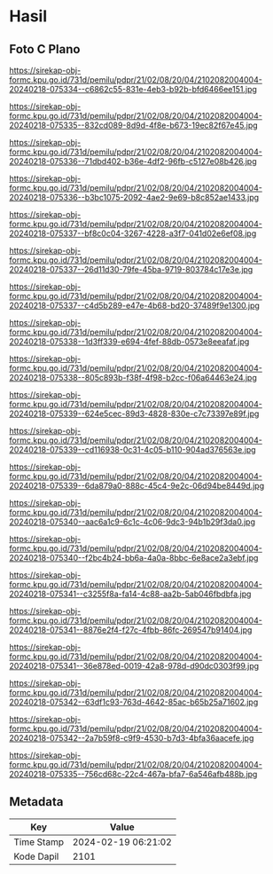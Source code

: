 # Hasil

## Foto C Plano

https://sirekap-obj-formc.kpu.go.id/731d/pemilu/pdpr/21/02/08/20/04/2102082004004-20240218-075334--c6862c55-831e-4eb3-b92b-bfd6466ee151.jpg

https://sirekap-obj-formc.kpu.go.id/731d/pemilu/pdpr/21/02/08/20/04/2102082004004-20240218-075335--832cd089-8d9d-4f8e-b673-19ec82f67e45.jpg

https://sirekap-obj-formc.kpu.go.id/731d/pemilu/pdpr/21/02/08/20/04/2102082004004-20240218-075336--71dbd402-b36e-4df2-96fb-c5127e08b426.jpg

https://sirekap-obj-formc.kpu.go.id/731d/pemilu/pdpr/21/02/08/20/04/2102082004004-20240218-075336--b3bc1075-2092-4ae2-9e69-b8c852ae1433.jpg

https://sirekap-obj-formc.kpu.go.id/731d/pemilu/pdpr/21/02/08/20/04/2102082004004-20240218-075337--bf8c0c04-3267-4228-a3f7-041d02e6ef08.jpg

https://sirekap-obj-formc.kpu.go.id/731d/pemilu/pdpr/21/02/08/20/04/2102082004004-20240218-075337--26d11d30-79fe-45ba-9719-803784c17e3e.jpg

https://sirekap-obj-formc.kpu.go.id/731d/pemilu/pdpr/21/02/08/20/04/2102082004004-20240218-075337--c4d5b289-e47e-4b68-bd20-37489f9e1300.jpg

https://sirekap-obj-formc.kpu.go.id/731d/pemilu/pdpr/21/02/08/20/04/2102082004004-20240218-075338--1d3ff339-e694-4fef-88db-0573e8eeafaf.jpg

https://sirekap-obj-formc.kpu.go.id/731d/pemilu/pdpr/21/02/08/20/04/2102082004004-20240218-075338--805c893b-f38f-4f98-b2cc-f06a64463e24.jpg

https://sirekap-obj-formc.kpu.go.id/731d/pemilu/pdpr/21/02/08/20/04/2102082004004-20240218-075339--624e5cec-89d3-4828-830e-c7c73397e89f.jpg

https://sirekap-obj-formc.kpu.go.id/731d/pemilu/pdpr/21/02/08/20/04/2102082004004-20240218-075339--cd116938-0c31-4c05-b110-904ad376563e.jpg

https://sirekap-obj-formc.kpu.go.id/731d/pemilu/pdpr/21/02/08/20/04/2102082004004-20240218-075339--6da879a0-888c-45c4-9e2c-06d94be8449d.jpg

https://sirekap-obj-formc.kpu.go.id/731d/pemilu/pdpr/21/02/08/20/04/2102082004004-20240218-075340--aac6a1c9-6c1c-4c06-9dc3-94b1b29f3da0.jpg

https://sirekap-obj-formc.kpu.go.id/731d/pemilu/pdpr/21/02/08/20/04/2102082004004-20240218-075340--f2bc4b24-bb6a-4a0a-8bbc-6e8ace2a3ebf.jpg

https://sirekap-obj-formc.kpu.go.id/731d/pemilu/pdpr/21/02/08/20/04/2102082004004-20240218-075341--c3255f8a-fa14-4c88-aa2b-5ab046fbdbfa.jpg

https://sirekap-obj-formc.kpu.go.id/731d/pemilu/pdpr/21/02/08/20/04/2102082004004-20240218-075341--8876e2f4-f27c-4fbb-86fc-269547b91404.jpg

https://sirekap-obj-formc.kpu.go.id/731d/pemilu/pdpr/21/02/08/20/04/2102082004004-20240218-075341--36e878ed-0019-42a8-978d-d90dc0303f99.jpg

https://sirekap-obj-formc.kpu.go.id/731d/pemilu/pdpr/21/02/08/20/04/2102082004004-20240218-075342--63df1c93-763d-4642-85ac-b65b25a71602.jpg

https://sirekap-obj-formc.kpu.go.id/731d/pemilu/pdpr/21/02/08/20/04/2102082004004-20240218-075342--2a7b59f8-c9f9-4530-b7d3-4bfa36aacefe.jpg

https://sirekap-obj-formc.kpu.go.id/731d/pemilu/pdpr/21/02/08/20/04/2102082004004-20240218-075335--756cd68c-22c4-467a-bfa7-6a546afb488b.jpg


## Metadata

| Key        | Value               |
| ---------- | ------------------- |
| Time Stamp | 2024-02-19 06:21:02 |
| Kode Dapil | 2101                |



